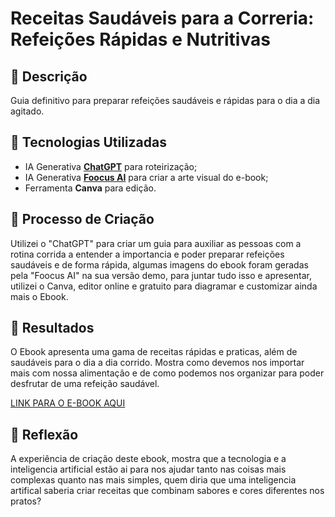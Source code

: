 # Receitas Saudáveis para a Correria: Refeições Rápidas e Nutritivas

## 📒 Descrição
Guia definitivo para preparar refeições saudáveis e rápidas para o dia a dia agitado.

## 🤖 Tecnologias Utilizadas
- IA Generativa **[ChatGPT](https://chat.openai.com)** para roteirização;
- IA Generativa **[Foocus AI](https://www.foocus.ai/)** para criar a arte visual do e-book;
- Ferramenta **Canva** para edição.

## 🧐 Processo de Criação
Utilizei o "ChatGPT" para criar um guia para auxiliar as pessoas com a rotina corrida a entender a importancia e poder preparar refeições saudáveis e de forma rápida, algumas imagens do ebook foram geradas pela "Foocus AI" na sua versão demo, para juntar tudo isso e apresentar, utilizei o Canva, editor online e gratuito para diagramar e customizar ainda mais o Ebook.

## 🚀 Resultados
O Ebook apresenta uma gama de receitas rápidas e praticas, além de saudáveis para o dia a dia corrido. Mostra como devemos nos importar mais com nossa alimentação e de como podemos nos organizar para poder desfrutar de uma refeição saudável.

[LINK PARA O E-BOOK AQUI]()

## 💭 Reflexão
A experiência de criação deste ebook, mostra que a tecnologia e a inteligencia artificial estão ai para nos ajudar tanto nas coisas mais complexas quanto nas mais simples, quem diria que uma inteligencia artifical saberia criar receitas que combinam sabores e cores diferentes nos pratos?

